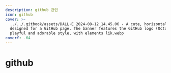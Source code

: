 ```yaml
---
description: github 관련
icon: github
cover: >-
  ../../.gitbook/assets/DALL·E 2024-08-12 14.45.06 - A cute, horizontal banner
  designed for a GitHub page. The banner features the GitHub logo (Octocat) in a
  playful and adorable style, with elements lik.webp
coverY: -64
---
```


# github

